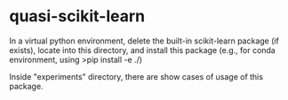 # quasi-scikit-learn

In a virtual python environment, delete the built-in scikit-learn package (if exists), locate into this directory, and install this package (e.g., for conda environment, using >pip install -e ./)

Inside "experiments" directory, there are show cases of usage of this package.
